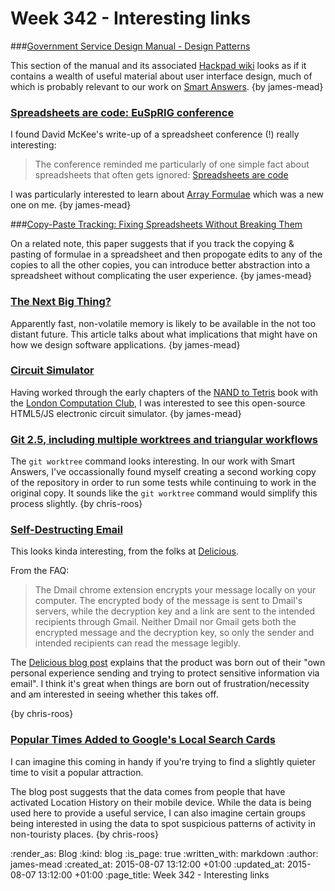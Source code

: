 Week 342 - Interesting links
============================

###[Government Service Design Manual - Design Patterns](https://www.gov.uk/service-manual/user-centred-design/resources/patterns/index.html)

This section of the manual and its associated [Hackpad wiki][] looks as if it contains a wealth of useful material about user interface design, much of which is probably relevant to our work on [Smart Answers][]. {by james-mead}

[Hackpad wiki]: https://designpatterns.hackpad.com/List-of-design-patterns-0eUk1OdHvql
[Smart Answers]: https://github.com/alphagov/smart-answers


### [Spreadsheets are code: EuSpRIG conference](https://blog.scraperwiki.com/2015/07/eusprig/)

I found David McKee's write-up of a spreadsheet conference (!) really interesting:

> The conference reminded me particularly of one simple fact about spreadsheets that often gets ignored: [Spreadsheets are code](http://www.slideshare.net/Felienne/spreadsheets-are-code-online)

I was particularly interested to learn about [Array Formulae](https://support.google.com/docs/answer/3093275?hl=en) which was a new one on me. {by james-mead}


###[Copy-Paste Tracking: Fixing Spreadsheets Without Breaking Them](http://homepages.cwi.nl/~storm/publications/iclc2015.pdf)

On a related note, this paper suggests that if you track the copying & pasting of formulae in a spreadsheet and then propogate edits to any of the copies to all the other copies, you can introduce better abstraction into a spreadsheet without complicating the user experience. {by james-mead}


### [The Next Big Thing?](http://www.davefarley.net/?p=254)

Apparently fast, non-volatile memory is likely to be available in the not too distant future. This article talks about what implications that might have on how we design software applications. {by james-mead}


### [Circuit Simulator](http://lushprojects.com/circuitjs/)

Having worked through the early chapters of the [NAND to Tetris][] book with the [London Computation Club][], I was interested to see this open-source HTML5/JS electronic circuit simulator. {by james-mead}

[NAND to Tetris]: http://www.nand2tetris.org/
[London Computation Club]: http://london.computation.club


### [Git 2.5, including multiple worktrees and triangular workflows](https://github.com/blog/2042-git-2-5-including-multiple-worktrees-and-triangular-workflows)

The `git worktree` command looks interesting. In our work with Smart Answers, I've occassionally found myself creating a second working copy of the repository in order to run some tests while continuing to work in the original copy. It sounds like the `git worktree` command would simplify this process slightly. {by chris-roos}


### [Self-Destructing Email](http://mail.delicious.com/)

This looks kinda interesting, from the folks at [Delicious][].

From the FAQ:

> The Dmail chrome extension encrypts your message locally on your computer. The encrypted body of the message is sent to Dmail's servers, while the decryption key and a link are sent to the intended recipients through Gmail. Neither Dmail nor Gmail gets both the encrypted message and the decryption key, so only the sender and intended recipients can read the message legibly.

The [Delicious blog post][dmail-blog-post] explains that the product was born out of their "own personal experience sending and trying to protect sensitive information via email". I think it's great when things are born out of frustration/necessity and am interested in seeing whether this takes off.

{by chris-roos}

[Delicious]: https://delicious.com/
[dmail-blog-post]: http://blog.delicious.com/2015/07/whats-new-with-delicious/


### [Popular Times Added to Google's Local Search Cards](http://googlesystem.blogspot.co.uk/2015/07/popular-times-added-to-googles-local.html)

I can imagine this coming in handy if you're trying to find a slightly quieter time to visit a popular attraction.

The blog post suggests that the data comes from people that have activated Location History on their mobile device. While the data is being used here to provide a useful service, I can also imagine certain groups being interested in using the data to spot suspicious patterns of activity in non-touristy places. {by chris-roos}


:render_as: Blog
:kind: blog
:is_page: true
:written_with: markdown
:author: james-mead
:created_at: 2015-08-07 13:12:00 +01:00
:updated_at: 2015-08-07 13:12:00 +01:00
:page_title: Week 342 - Interesting links
